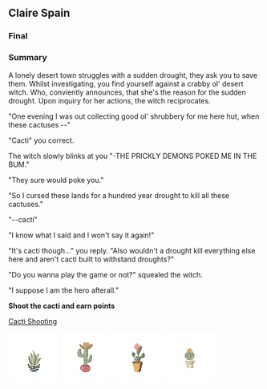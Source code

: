 ## Claire Spain
### Final

### Summary
  A lonely desert town struggles with a sudden drought, they ask you to save them. Whilst investigating, you find yourself against a crabby ol' desert witch. Who, conviently announces, that she's the reason for the sudden drought. Upon inquiry for her actions, the witch reciprocates.

  "One evening I was out collecting good ol' shrubbery for me here hut, when these cactuses --"

  "Cacti" you correct.

  The witch slowly blinks at you "-THE PRICKLY DEMONS POKED ME IN THE BUM."

  "They sure would poke you."

  "So I cursed these lands for a hundred year drought to kill all these cactuses."

  "--cacti"

  "I know what I said and I won't say it again!"

  "It's cacti though..." you reply. "Also wouldn't a drought kill everything else here and aren't cacti built to withstand droughts?"

  "Do you wanna play the game or not?" squealed the witch.

  "I suppose I am the hero afterall."

  **Shoot the cacti and earn points**

[Cacti Shooting](https://clarissaspain.github.io/120-work/Final/)


![Ariocarpus](images/Ariocarpus-2.png)  ![Saguaro](images/Saguaro-3.png) ![Prickly Pear](images/Pricklypear-3.png) ![Parodia](images/Parodia-3.png)
